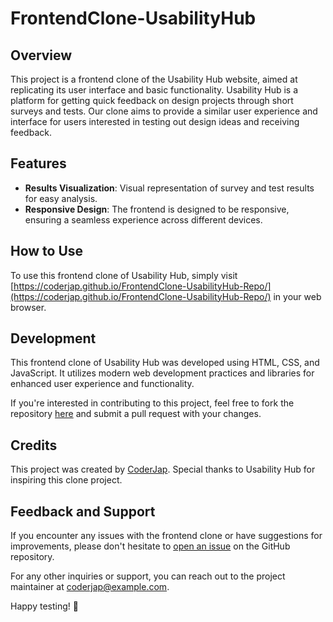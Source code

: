 # FrontendClone-UsabilityHub

## Overview

This project is a frontend clone of the Usability Hub website, aimed at replicating its user interface and basic functionality. Usability Hub is a platform for getting quick feedback on design projects through short surveys and tests. Our clone aims to provide a similar user experience and interface for users interested in testing out design ideas and receiving feedback.

## Features

- **Results Visualization**: Visual representation of survey and test results for easy analysis.
- **Responsive Design**: The frontend is designed to be responsive, ensuring a seamless experience across different devices.

## How to Use

To use this frontend clone of Usability Hub, simply visit [https://coderjap.github.io/FrontendClone-UsabilityHub-Repo/](https://coderjap.github.io/FrontendClone-UsabilityHub-Repo/) in your web browser.

## Development

This frontend clone of Usability Hub was developed using HTML, CSS, and JavaScript. It utilizes modern web development practices and libraries for enhanced user experience and functionality.

If you're interested in contributing to this project, feel free to fork the repository [here](https://github.com/coderjap/FrontendClone-UsabilityHub-Repo) and submit a pull request with your changes.

## Credits

This project was created by [CoderJap](https://github.com/coderjap). Special thanks to Usability Hub for inspiring this clone project.

## Feedback and Support

If you encounter any issues with the frontend clone or have suggestions for improvements, please don't hesitate to [open an issue](https://github.com/coderjap/FrontendClone-UsabilityHub-Repo/issues) on the GitHub repository.

For any other inquiries or support, you can reach out to the project maintainer at [coderjap@example.com](mailto:coderjap@example.com).

Happy testing! 🚀

 
